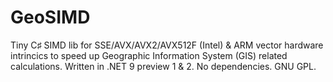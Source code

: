 # GeoSIMD

Tiny C♯ SIMD lib for SSE/AVX/AVX2/AVX512F (Intel) & ARM vector hardware intrincics to speed up Geographic Information System (GIS) related calculations. Written in .NET 9 preview 1 & 2. No dependencies. GNU GPL.
